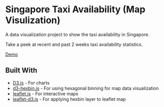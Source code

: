 # Singapore Taxi Availability (Map Visulization)
A data visualization project to show the taxi availability in Singapore.

Take a peek at recent and past 2 weeks taxi availability statistics.

[Demo](https://yongquanben.github.io/sg_taxi_availability/)

## Built With

* [D3.js](https://d3js.org/) - For charts
* [d3-hexbin.js](https://github.com/d3/d3-hexbin) - For using hexagonal binning for map data visualization
* [leaflet.js](http://leafletjs.com/) - For interactive maps
* [leaflet-d3.js](https://github.com/Asymmetrik/leaflet-d3) - For applying hexbin layer to leaflet map
